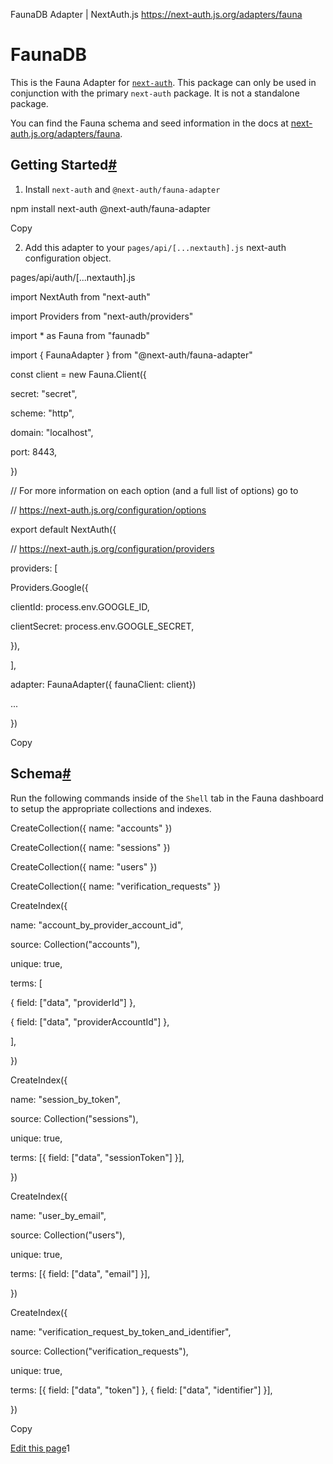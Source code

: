 FaunaDB Adapter | NextAuth.js
https://next-auth.js.org/adapters/fauna




# FaunaDB



This is the Fauna Adapter for [`next-auth`](https://next-auth.js.org). This package can only be used in conjunction with the primary `next-auth` package. It is not a standalone package.



You can find the Fauna schema and seed information in the docs at [next-auth.js.org/adapters/fauna](https://next-auth.js.org/adapters/fauna).



## Getting Started[#](#getting-started "Direct link to heading")



1.  Install `next-auth` and `@next-auth/fauna-adapter`



npm install next\-auth @next\-auth/fauna\-adapter



Copy



2.  Add this adapter to your `pages/api/[...nextauth].js` next-auth configuration object.



pages/api/auth/\[...nextauth\].js



import NextAuth from "next-auth"



import Providers from "next-auth/providers"



import \* as Fauna from "faunadb"



import { FaunaAdapter } from "@next-auth/fauna-adapter"



const client \= new Fauna.Client({



secret: "secret",



scheme: "http",



domain: "localhost",



port: 8443,



})



// For more information on each option (and a full list of options) go to



// https://next-auth.js.org/configuration/options



export default NextAuth({



// https://next-auth.js.org/configuration/providers



providers: \[



Providers.Google({



clientId: process.env.GOOGLE\_ID,



clientSecret: process.env.GOOGLE\_SECRET,



}),



\],



adapter: FaunaAdapter({ faunaClient: client})



...



})



Copy



## Schema[#](#schema "Direct link to heading")



Run the following commands inside of the `Shell` tab in the Fauna dashboard to setup the appropriate collections and indexes.



CreateCollection({ name: "accounts" })



CreateCollection({ name: "sessions" })



CreateCollection({ name: "users" })



CreateCollection({ name: "verification\_requests" })



CreateIndex({



name: "account\_by\_provider\_account\_id",



source: Collection("accounts"),



unique: true,



terms: \[



{ field: \["data", "providerId"\] },



{ field: \["data", "providerAccountId"\] },



\],



})



CreateIndex({



name: "session\_by\_token",



source: Collection("sessions"),



unique: true,



terms: \[{ field: \["data", "sessionToken"\] }\],



})



CreateIndex({



name: "user\_by\_email",



source: Collection("users"),



unique: true,



terms: \[{ field: \["data", "email"\] }\],



})



CreateIndex({



name: "verification\_request\_by\_token\_and\_identifier",



source: Collection("verification\_requests"),



unique: true,



terms: \[{ field: \["data", "token"\] }, { field: \["data", "identifier"\] }\],



})



Copy



[Edit this page](https://github.com/nextauthjs/next-auth/edit/main/www/docs/adapters/fauna.md)1